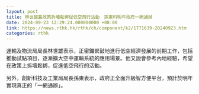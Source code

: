 ```yaml
---
layout: post
title: 林世雄冀政策拆墻鬆綁促低空飛行活動　孫東料明年政府一網通辦
date: 2024-09-23 12:29:24.000000000 +08:00
link: https://news.rthk.hk/rthk/ch/component/k2/1771639-20240923.htm
categories: rthk
---
```


運輸及物流局局長林世雄表示，正密鑼緊鼓地進行低空經濟發展的前期工作，包括推動試點項目，逐漸擴大空中運輸系統的應用場景。他又說會參考內地經驗，希望在政策上拆墻鬆綁，促進低空飛行的活動。

另外，創新科技及工業局局長孫東表示，政府正全面升級智方便平台，預計於明年實現真正的「一網通辦」。
